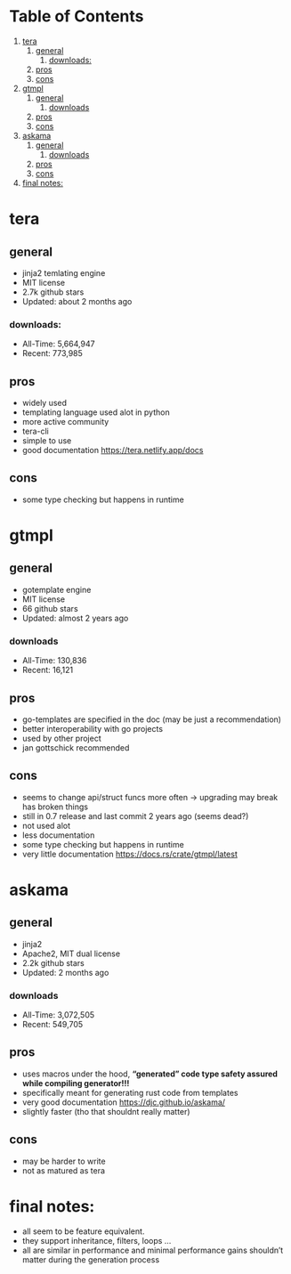 
# Table of Contents

1.  [tera](#org55bae48)
    1.  [general](#orgaa23aef)
        1.  [downloads:](#org6ba8ce0)
    2.  [pros](#org9fc1ff3)
    3.  [cons](#org4dcc781)
2.  [gtmpl](#org2e000c9)
    1.  [general](#orgbae2e61)
        1.  [downloads](#orgff4617f)
    2.  [pros](#org51c449b)
    3.  [cons](#orged2d9de)
3.  [askama](#org204926b)
    1.  [general](#orgab98417)
        1.  [downloads](#org9ec326a)
    2.  [pros](#org5bbc3d6)
    3.  [cons](#orgb86fef5)
4.  [final notes:](#org81af531)


<a id="org55bae48"></a>

# tera


<a id="orgaa23aef"></a>

## general

-   jinja2 temlating engine
-   MIT license
-   2.7k github stars
-   Updated: about 2 months ago


<a id="org6ba8ce0"></a>

### downloads:

-   All-Time: 5,664,947
-   Recent: 773,985


<a id="org9fc1ff3"></a>

## pros

-   widely used
-   templating language used alot in python
-   more active community
-   tera-cli
-   simple to use
-   good documentation <https://tera.netlify.app/docs>


<a id="org4dcc781"></a>

## cons

-   some type checking but happens in runtime


<a id="org2e000c9"></a>

# gtmpl


<a id="orgbae2e61"></a>

## general

-   gotemplate engine
-   MIT license
-   66 github stars
-   Updated: almost 2 years ago


<a id="orgff4617f"></a>

### downloads

-   All-Time: 130,836
-   Recent: 16,121


<a id="org51c449b"></a>

## pros

-   go-templates are specified in the doc (may be just a recommendation)
-   better interoperability with go projects
-   used by other project
-   jan gottschick recommended


<a id="orged2d9de"></a>

## cons

-   seems to change api/struct funcs more often -> upgrading may break has broken things
-   still in 0.7 release and last commit 2 years ago (seems dead?)
-   not used alot
-   less documentation
-   some type checking but happens in runtime
-   very little documentation <https://docs.rs/crate/gtmpl/latest>


<a id="org204926b"></a>

# askama


<a id="orgab98417"></a>

## general

-   jinja2
-   Apache2, MIT dual license
-   2.2k github stars
-   Updated: 2 months ago


<a id="org9ec326a"></a>

### downloads

-   All-Time: 3,072,505
-   Recent: 549,705


<a id="org5bbc3d6"></a>

## pros

-   uses macros under the hood, **&ldquo;generated&rdquo; code type safety assured while compiling generator!!!**
-   specifically meant for generating rust code from templates
-   very good documentation <https://djc.github.io/askama/>
-   slightly faster (tho that shouldnt really matter)


<a id="orgb86fef5"></a>

## cons

-   may be harder to write
-   not as matured as tera


<a id="org81af531"></a>

# final notes:

-   all seem to be feature equivalent.
-   they support inheritance, filters, loops &#x2026;
-   all are similar in performance and minimal performance gains shouldn&rsquo;t matter during the generation process

